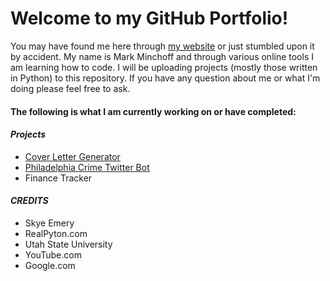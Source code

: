 # Welcome to my GitHub Portfolio!

 You may have found me here through [my website](https://www.markminchoff.com/) or just stumbled upon it by accident. My name is Mark Minchoff and through various online tools I am learning how to code. I will be uploading projects (mostly those written in Python) to this repository. If you have any question about me or what I'm doing please feel free to ask. 

#### The following is what I am currently working on or have completed:

#### ***Projects***
  - [Cover Letter Generator](https://github.com/MarkMinchoff/Portfolio/tree/central/In%20Production/cv_gen)
  - [Philadelphia Crime Twitter Bot](https://github.com/MarkMinchoff/Portfolio/tree/central/In%20Production/twitter_bot)
  - Finance Tracker

#### ***CREDITS***
- Skye Emery  
- RealPyton.com  
- Utah State University  
- YouTube.com
- Google.com
